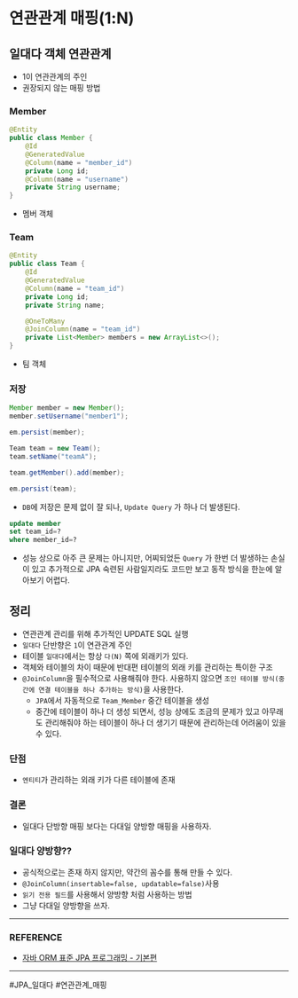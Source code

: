 # 연관관계 매핑(1:N)

## 일대다 객체 연관관계
- 1이 연관관계의 주인
- 권장되지 않는 매핑 방법

### Member
```java
@Entity
public class Member {
	@Id
	@GeneratedValue
	@Column(name = "member_id")
	private Long id;
	@Column(name = "username")
	private String username;
}
```
- 멤버 객체

### Team
```java
@Entity
public class Team {
	@Id
	@GeneratedValue
	@Column(name = "team_id")
	private Long id;
	private String name;

	@OneToMany
	@JoinColumn(name = "team_id")
	private List<Member> members = new ArrayList<>();
}
```
- 팀 객체

### 저장
```java
Member member = new Member();
member.setUsername("member1");

em.persist(member);

Team team = new Team();
team.setName("teamA");

team.getMember().add(member);

em.persist(team);
```
- `DB`에 저장은 문제 없이 잘 되나, `Update Query` 가 하나 더 발생된다.

```sql
update member
set team_id=?
where member_id=?
```
- 성능 상으로 아주 큰 문제는 아니지만, 어찌되었든 `Query` 가 한번 더 발생하는 손실이 있고 추가적으로 JPA 숙련된 사람일지라도 코드만 보고 동작 방식을 한눈에 알아보기 어렵다.

## 정리
- 연관관계 관리를 위해 추가적인 UPDATE SQL 실행
- `일대다` 단반향은 `1`이 연관관계 주인
- 테이블 `일대다`에서는 항상 `다(N)` 쪽에 외래키가 있다.
- 객체와 테이블의 차이 때문에 반대편 테이블의 외래 키를 관리하는 특이한 구조
- `@JoinColumn`을 필수적으로 사용해줘야 한다. 사용하지 않으면 `조인 테이블 방식(중간에 연결 테이블을 하나 추가하는 방식)`을 사용한다.
	- `JPA`에서 자동적으로 `Team_Member` 중간 테이블을 생성
	- 중간에 테이블이 하나 더 생성 되면서, 성능 상에도 조금의 문제가 있고 아무래도 관리해줘야 하는 테이블이 하나 더 생기기 때문에 관리하는데 어려움이 있을 수 있다.

### 단점
- `엔티티`가 관리하는 외래 키가 다른 테이블에 존재

### 결론
- 일대다 단방향 매핑 보다는 다대일 양방향 매핑을 사용하자.

### 일대다 양방향??
- 공식적으로는 존재 하지 않지만, 약간의 꼼수를 통해 만들 수 있다.
- `@JoinColumn(insertable=false, updatable=false)`사용
- `읽기 전용 필드`를 사용해서 양방향 처럼 사용하는 방법
- 그냥 다대일 양방향을 쓰자.

----
### REFERENCE

- [자바 ORM 표준 JPA 프로그래밍 - 기본편](https://www.inflearn.com/course/ORM-JPA-Basic/dashboard)

---

#JPA_일대다 #연관관계_매핑 
